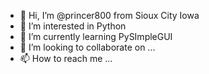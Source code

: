 - 👋 Hi, I’m @princer800 from Sioux City Iowa
- 👀 I’m interested in Python 
- 🌱 I’m currently learning PySImpleGUI
- 💞️ I’m looking to collaborate on ...
- 📫 How to reach me ...

<!---
princer800/princer800 is a ✨ special ✨ repository because its `README.md` (this file) appears on your GitHub profile.
You can click the Preview link to take a look at your changes.
--->
